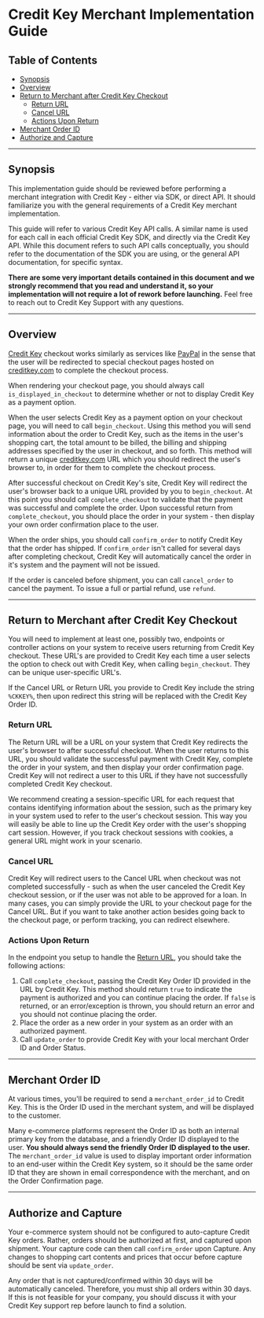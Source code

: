 # Credit Key Merchant Implementation Guide

## Table of Contents
- [Synopsis](#synopsis)
- [Overview](#overview)
- [Return to Merchant after Credit Key Checkout](#return-to-merchant-after-credit-key-checkout)
    - [Return URL](#return-url)
    - [Cancel URL](#cancel-url)
    - [Actions Upon Return](#actions-upon-return)
- [Merchant Order ID](#merchant-order-id)
- [Authorize and Capture](#authorize-and-capture)

---

## Synopsis
This implementation guide should be reviewed before performing a merchant integration with Credit Key - either via SDK, or direct API. It should familiarize you with the general requirements of a Credit Key merchant implementation.

This guide will refer to various Credit Key API calls.  A similar name is used for each call in each official Credit Key SDK, and directly via the Credit Key API.  While this document refers to such API calls conceptually, you should refer to the documentation of the SDK you are using, or the general API documentation, for specific syntax.

**There are some very important details contained in this document and we strongly recommend that you read and understand it, so your implementation will not require a lot of rework before launching.**  Feel free to reach out to Credit Key Support with any questions.

---

## Overview
[Credit Key](https://www.creditkey.com) checkout works similarly as services like [PayPal](https://www.paypal.com) in the sense that the user will be redirected to special checkout pages hosted on [creditkey.com](https://www.creditkey.com) to complete the checkout process.

When rendering your checkout page, you should always call ```is_displayed_in_checkout``` to determine whether or not to display Credit Key as a payment option.

When the user selects Credit Key as a payment option on your checkout page, you will need to call ```begin_checkout```.  Using this method you will send information about the order to Credit Key, such as the items in the user's shopping cart, the total amount to be billed, the billing and shipping addresses specified by the user in checkout, and so forth.  This method will return a unique [creditkey.com](https://www.creditkey.com) URL which you should redirect the user's browser to, in order for them to complete the checkout process.

After successful checkout on Credit Key's site, Credit Key will redirect the user's browser back to a unique URL provided by you to ```begin_checkout```.  At this point you should call ```complete_checkout``` to validate that the payment was successful and complete the order.  Upon successful return from ```complete_checkout```, you should place the order in your system - then display your own order confirmation place to the user.

When the order ships, you should call ```confirm_order``` to notify Credit Key that the order has shipped.  If ```confirm_order``` isn't called for several days after completing checkout, Credit Key will automatically cancel the order in it's system and the payment will not be issued.

If the order is canceled before shipment, you can call ```cancel_order``` to cancel the payment.  To issue a full or partial refund, use ```refund```.

---

## Return to Merchant after Credit Key Checkout
You will need to implement at least one, possibly two, endpoints or controller actions on your system to receive users returning from Credit Key checkout.  These URL's are provided to Credit Key each time a user selects the option to check out with Credit Key, when calling ```begin_checkout```.  They can be unique user-specific URL's.

If the Cancel URL or Return URL you provide to Credit Key include the string ```%CKKEY%```, then upon redirect this string will be replaced with the Credit Key Order ID.

### Return URL
The Return URL will be a URL on your system that Credit Key redirects the user's browser to after successful checkout.  When the user returns to this URL, you should validate the successful payment with Credit Key, complete the order in your system, and then display your order confirmation page.  Credit Key will not redirect a user to this URL if they have not successfully completed Credit Key checkout.

We recommend creating a session-specific URL for each request that contains identifying information about the session, such as the primary key in your system used to refer to the user's checkout session.  This way you will easily be able to line up the Credit Key order with the user's shopping cart session.  However, if you track checkout sessions with cookies, a general URL might work in your scenario.

### Cancel URL
Credit Key will redirect users to the Cancel URL when checkout was not completed successfully - such as when the user canceled the Credit Key checkout session, or if the user was not able to be approved for a loan.  In many cases, you can simply provide the URL to your checkout page for the Cancel URL.  But if you want to take another action besides going back to the checkout page, or perform tracking, you can redirect elsewhere.

### Actions Upon Return

In the endpoint you setup to handle the [Return URL](#return-url), you should take the following actions:

1. Call ```complete_checkout```, passing the Credit Key Order ID provided in the URL by Credit Key.  This method should return ```true``` to indicate the payment is authorized and you can continue placing the order.  If ```false``` is returned, or an error/exception is thrown, you should return an error and you should not continue placing the order.
2. Place the order as a new order in your system as an order with an authorized payment.
3. Call ```update_order``` to provide Credit Key with your local merchant Order ID and Order Status.

---

## Merchant Order ID

At various times, you'll be required to send a ```merchant_order_id``` to Credit Key.  This is the Order ID used in the merchant system, and will be displayed to the customer.

Many e-commerce platforms represent the Order ID as both an internal primary key from the database, and a friendly Order ID displayed to the user. **You should always send the friendly Order ID displayed to the user.**  The ```merchant_order_id``` value is used to display important order information to an end-user within the Credit Key system, so it should be the same order ID that they are shown in email correspondence with the merchant, and on the Order Confirmation page.

---

## Authorize and Capture

Your e-commerce system should not be configured to auto-capture Credit Key orders.  Rather, orders should be authorized at first, and captured upon shipment.  Your capture code can then call ```confirm_order``` upon Capture.  Any changes to shopping cart contents and prices that occur before capture should be sent via ```update_order```.

Any order that is not captured/confirmed within 30 days will be automatically canceled.
Therefore, you must ship all orders within 30 days.  If this is not feasible for your
company, you should discuss it with your Credit Key support rep before launch to find a
solution.
